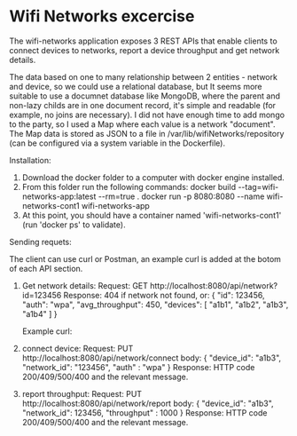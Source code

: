 Wifi Networks excercise
=======================
The wifi-networks application exposes 3 REST APIs that enable clients to connect devices to networks, report a device throughput and get network details.

The data based on one to many relationship between 2 entities - network and device, so we could use a relational database, but It seems more suitable to use a documnet database like MongoDB, where the parent and non-lazy childs are in one document record, it's simple and readable (for example, no joins are necessary). I did not have enough time to add mongo to the party, so I used a Map where each value is a network "document". The Map data is stored as JSON to a file in /var/lib/wifiNetworks/repository (can be configured via a system variable in the Dockerfile). 

Installation:
1. Download the docker folder to a computer with docker engine installed.
2. From this folder run the following commands:
  docker build --tag=wifi-networks-app:latest --rm=true .
  docker run -p 8080:8080 --name wifi-networks-cont1 wifi-networks-app
3. At this point, you should have a container named 'wifi-networks-cont1' (run 'docker ps' to validate).

Sending requets:

The client can use curl or Postman, an example curl is added at the botom of each API section.
1. Get network details:
  Request: GET http://localhost:8080/api/network?id=123456
  Response: 404 if network not found, or:
  {
    "id": 123456,
    "auth": "wpa",
    "avg_throughput": 450,
    "devices": [
        "a1b1",
        "a1b2",
        "a1b3",
        "a1b4"
    ]
  }

    Example curl:

2. connect device:
  Request: PUT http://localhost:8080/api/network/connect
  body: {
    "device_id": "a1b3",
    "network_id": "123456",
    "auth" : "wpa"
    }
  Response: HTTP code 200/409/500/400 and the relevant message.

3. report throughput:
  Request: PUT http://localhost:8080/api/network/report
  body: {
    "device_id": "a1b3",
    "network_id": 123456,
    "throughput" : 1000
    }
  Response: HTTP code 200/409/500/400 and the relevant message.
  
